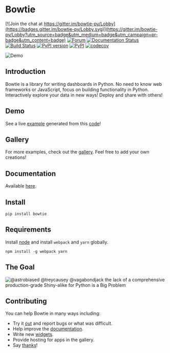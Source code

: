 # Bowtie

[![Join the chat at https://gitter.im/bowtie-py/Lobby](https://badges.gitter.im/bowtie-py/Lobby.svg)](https://gitter.im/bowtie-py/Lobby?utm_source=badge&utm_medium=badge&utm_campaign=pr-badge&utm_content=badge)
[![Forum](https://img.shields.io/badge/-Google%20Group-blue.svg)](https://groups.google.com/forum/#!forum/bowtie-py)
[![Documentation Status](https://readthedocs.org/projects/bowtie-py/badge/?version=latest)](http://bowtie-py.readthedocs.io/en/latest/?badge=latest)
[![Build Status](https://travis-ci.org/jwkvam/bowtie.svg?branch=master)](https://travis-ci.org/jwkvam/bowtie)
[![PyPI version](https://badge.fury.io/py/bowtie.svg)](https://badge.fury.io/py/bowtie)
[![PyPI](https://img.shields.io/pypi/pyversions/bowtie.svg)](https://pypi.python.org/pypi/bowtie/)
[![codecov](https://codecov.io/gh/jwkvam/bowtie/branch/master/graph/badge.svg)](https://codecov.io/gh/jwkvam/bowtie)

![Demo](https://cloud.githubusercontent.com/assets/86304/20045988/69e5678a-a45a-11e6-853b-7f60a615c9da.gif)

## Introduction

Bowtie is a library for writing dashboards in Python.
No need to know web frameworks or JavaScript, focus on building functionality in Python.
Interactively explore your data in new ways!
Deploy and share with others!

## Demo

See a live [example](https://bowtie-demo.herokuapp.com/) generated from this [code](https://github.com/jwkvam/bowtie-demo/blob/master/example.py)!

## Gallery

For more examples, check out the [gallery](https://github.com/jwkvam/bowtie/wiki/Gallery). Feel free to add your own creations!

## Documentation

Available [here](http://bowtie-py.readthedocs.io/en/latest/).

## Install

```
pip install bowtie
```

## Requirements

Install [node](https://nodejs.org/en/) and install `webpack` and `yarn` globally.

```
npm install -g webpack yarn
```

## The Goal

![@astrobiased @treycausey @vagabondjack the lack of a comprehensive production-grade Shiny-alike for Python is a Big Problem](https://cloud.githubusercontent.com/assets/86304/18606859/8ced55a6-7c70-11e6-8b5e-fba0ffcd78da.png)

## Contributing

You can help Bowtie in many ways including:
- Try it [out](http://bowtie-py.readthedocs.io/en/latest/quickstart.html) and report bugs or what was difficult.
- Help improve the [documentation](https://github.com/jwkvam/bowtie/tree/master/doc).
- Write new [widgets](http://bowtie-py.readthedocs.io/en/latest/newcomponents.html).
- Provide hosting for apps in the gallery.
- Say [thanks](https://saythanks.io/to/jwkvam)!
